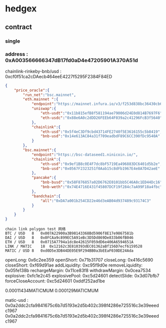 # hedgex
## contract
### single
### address : 0xA003566666347dB17fd0aD4e47205901A370A51d

chainlink-rinkeby-bnb/usd : 0xcf0f51ca2cDAecb464eeE4227f5295F2384F84ED

```json
{
	"price_oracle":{
		"run_net":"bsc.mainnet",
		"eth.mainnet ":{
			"endpoint":"https://mainnet.infura.io/v3/f253d838bc36430cb6c762cfda19ecaa",
			"uniswap":{
				"eth-usdt":"0x11b815efB8f581194ae79006d24E0d814B7697F6",
				"eth-usdc":"0x88e6A0c2dDD26FEEb64F039a2c41296FcB3f5640"
			},
			"chainlink":{
				"eth-usd":"0x5f4eC3Df9cbd43714FE2740f5E3616155c5b8419",
				"bnb-usd":"0x14e613AC84a31f709eadbdF89C6CC390fDc9540A"
			}
		},
		"bsc.mainnet":{
			"endpoint":"https://bsc-dataseed1.ninicoin.io/",
			"chainlink":{
				"eth-usd":"0x9ef1B8c0E4F7dc8bF5719Ea496883DC6401d5b2e",
				"bnb-usd":"0x0567F2323251f0Aab15c8dFb1967E4e8A7D42aeE"
			},
			"pancake":{
				"bnb-busd":"0x58F876857a02D6762E0101bb5C46A8c1ED44Dc16",
                "bnb-weth":"0x74E4716E431f45807DCF19f284c7aA99F18a4fbc"
			},
			"bandchain":{
				"all":"0xDA7a001b254CD22e46d3eAB04d937489c93174C3"
			}
		}
	}
}
```

```
chain link polygon test 网络
BTC / USD	8	0x007A22900a3B98143368Bd5906f8E17e9867581b
DAI / USD	8	0x0FCAa9c899EC5A91eBc3D5Dd869De833b06fB046
ETH / USD	8	0x0715A7794a1dc8e42615F059dD6e406A6594651A
LINK / MATIC	18	0x12162c3E810393dEC01362aBf156D7ecf6159528
MATIC / USD	8	0xd0D5e3DB44DE05E9F294BB0a3bEEaF030DE24Ada
```

openLong: 0x6c2ee359
openShort: 0x71b31707
closeLong: 0x416c5690
closeShort: 0xf69d91ae
addLiquidity: 0xc95f9d0e
removeLiquidity: 0x05fe138b
rechargeMargin: 0x11ce83f8
withdrawMargin: 0x0cea7534
explosive: 0xfc1e2c45
explosivePool: 0xc5d24601
detectSlide: 0x3d07bfb7
forceCloseAccount: 0xc5d24601
0xddf252ad1be

0.00011434MATICMUM
0.000129MATICMUM

matic-usd : 0x0a2ddc2cfa9841675c6b7d5193e2d5b402c398f4286e725516c3e39eeedc1967
            0x0a2ddc2cfa9841675c6b7d5193e2d5b402c398f4286e725516c3e39eeedc1967